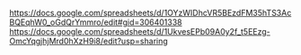 https://docs.google.com/spreadsheets/d/1OYzWIDhcVR5BEzdFM35hTS3AcBQEqhW0_oGdQrYmmro/edit#gid=306401338
https://docs.google.com/spreadsheets/d/1UkvesEPb09A0y2f_t5EEzg-OmcYqgjhjMrd0hXzH9i8/edit?usp=sharing